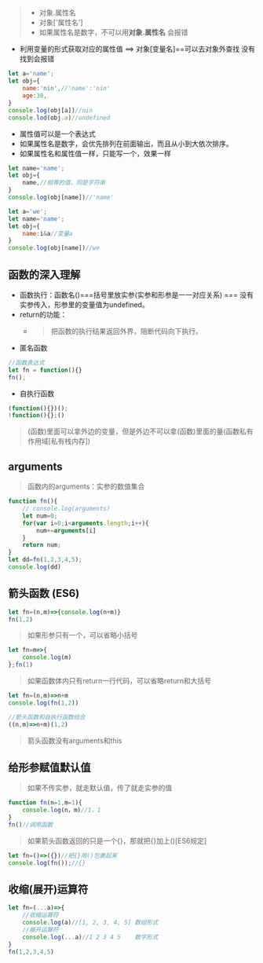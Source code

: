 ## 
>- 对象.属性名
>- 对象['属性名']
>- 如果属性名是数字，不可以用**对象.属性名** 会报错
- 利用变量的形式获取对应的属性值  ==> 对象[变量名]==可以去对象外查找 没有找到会报错
```js
let a='name';
let obj={
    name:'nin',//'name':'nin'
    age:30,
}
console.log(obj[a])//nin
console.lod(obj.a)//undefined
```
- 属性值可以是一个表达式
- 如果属性名是数字，会优先排列在前面输出，而且从小到大依次排序。
- 如果属性名和属性值一样，只能写一个，效果一样
```js
let name='name';
let obj={
    name,//相等的值，同是字符串
}
console.log(obj[name])//'name'
```
```js
let a='we';
let name='name';
let obj={
    name:i&a//变量a
}
console.log(obj[name])//we
```
## 函数的深入理解
- 函数执行：函数名()===括号里放实参(实参和形参是一一对应关系) === 没有实参传入，形参里的变量值为undefined。
- return的功能：
   + >把函数的执行结果返回外界，阻断代码向下执行。
- 匿名函数
```js
//函数表达式
let fn = function(){}
fn();
```
- 自执行函数
```js
(function(){})();
!function(){};()
```
>(函数)里面可以拿外边的变量，但是外边不可以拿(函数)里面的量(函数私有作用域[私有栈内存])
## arguments
>函数内的arguments：实参的数值集合
```js
function fn(){
    // console.log(arguments)
    let num=0;
    for(var i=0;i<arguments.length;i++){
        num+=arguments[i]
    }
    return num;
}
let dd=fn(1,2,3,4,5);
console.log(dd)
```
## 箭头函数 (ES6)
```js
let fn=(n,m)=>{console.log(n+m)}
fn(1,2)
```
>如果形参只有一个，可以省略小括号
```js
let fn=m=>{
    console.log(m)
};fn(1)
```
>如果函数体内只有return一行代码，可以省略return和大括号
```js
let fn=(n,m)=>n+m
console.log(fn(1,2))
```
```js
//箭头函数和自执行函数结合
((n,m)=>n+m)(1,2)
```
>箭头函数没有arguments和this
## 给形参赋值默认值
>如果不传实参，就走默认值，传了就走实参的值
```js
function fn(n=1,m=1){
    console.log(n，m)//1，1
}
fn()//调用函数
```
>如果箭头函数返回的只是一个{}，那就把{}加上()[ES6规定]
```js
let fn=()=>({})//把{}用()包裹起来
console.log(fn());//{}
```
## 收缩(展开)运算符
```js
let fn=(...a)=>{
    //收缩运算符
    console.log(a)//[1, 2, 3, 4, 5] 数组形式
    //展开运算符
    console.log(...a)//1 2 3 4 5    数字形式
}
fn(1,2,3,4,5)
```
## 